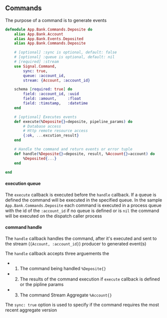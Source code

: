 ## Commands

The purpose of a command is to generate events

```elixir
defmodule App.Bank.Commands.Deposite do
    alias App.Bank.Account
    alias App.Bank.Events.Deposited
    alias App.Bank.Commands.Deposite

    # [optional] :sync is optional, default: false
    # [optional] :queue is optional, default: nil
    # [required] :stream
    use Signal.Command,
        sync: true,
        queue: :account_id,
        stream: {Account, :account_id}

    schema [required: true] do
        field: :account_id, :uuid
        field: :amount,     :float
        field: :timstamp,   :datetime
    end

    # [optional] Executes events
    def execute(%Deposite{}=deposite, pipeline_params) do
        # Database access
        # Http remote resource access
        {:ok, ...excution_result}
    end

    # Handle the command and return events or error tuple
    def handle(%Deposite{}=deposite, result, %Account{}=account) do
        %Deposited{...}
    end

end
```
#### execution queue
The `execute` callback is executed before the `handle` callback.
If a queue is defined the command will be executed in the specified queue.
In the sample `App.Bank.Commands.Deposite` each command is executed in a process
queue with the id of the `:account_id` if no queue is defined or is `nil` the command
will be executed on the dispatch caller process

#### command handle
The `handle` callback handles the command, after it's executed and sent
to the stream (`{Account, :account_id}`) producer to generated event(s)

The `handle` callback accepts three arguements the 
- 1) The command being handled `%Deposite{}`
- 2) The results of the command execution if `execute` callback is defined or the pipline params
- 3) The command Stream Aggregate `%Account{}`

The `sync: true` option is used to specify if the command requires the most recent aggregate version 





